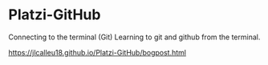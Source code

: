 # Platzi-GitHub
Connecting to the terminal (Git) Learning to git and github from the terminal.

https://jlcalleu18.github.io/Platzi-GitHub/bogpost.html
